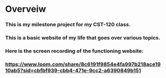 # Overveiw

### This is my milestone project for my CST-120 class.

### This is a basic website of my life that goes over various topics.

### Here is the screen recording of the functioning website:

### https://www.loom.com/share/8c6191f9854e4fa997b218ace1910ab5?sid=cbfbf939-cbb4-471e-9cc2-a6390849b151
